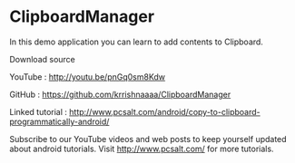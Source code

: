 ClipboardManager
================

In this demo application you can learn to add contents to Clipboard.

Download source

YouTube : http://youtu.be/pnGq0sm8Kdw

GitHub : https://github.com/krrishnaaaa/ClipboardManager

Linked tutorial : http://www.pcsalt.com/android/copy-to-clipboard-programmatically-android/


Subscribe to our YouTube videos and web posts to keep yourself updated about android tutorials.
Visit http://www.pcsalt.com/ for more tutorials.
